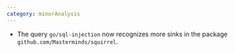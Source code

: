 ```yaml
---
category: minorAnalysis
---
```

* The query `go/sql-injection` now recognizes more sinks in the package `github.com/Masterminds/squirrel`.
